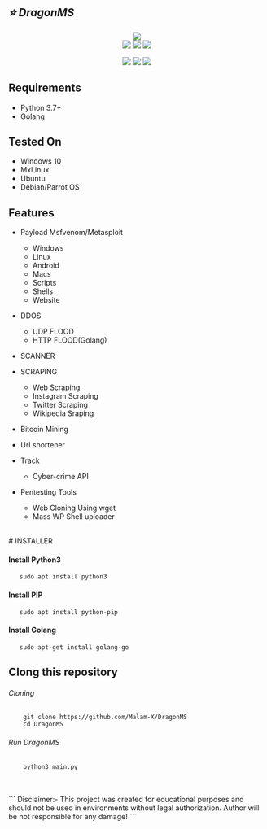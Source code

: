 ## ***:star: DragonMS***
<p align="center">
  <img src="https://github.com/Malam-X/DragonMS/blob/main/DragonMS.png"><br>
  <img src="https://img.shields.io/badge/Version-v0.2-blue">
  <img src="https://img.shields.io/badge/Python-v3.7%2B-blue">
  <img src="https://komarev.com/ghpvc/?username=Malam-X&label=Views&color=blue&style=plastic">
</p>
<p align="center">
  <img src="https://img.shields.io/badge/Author-DR4G0N5-cyan?style=plastic&logo=appveyor">
  <img src="https://img.shields.io/badge/Open%20Source-Yes-cyan?style=plastic&logo=appveyor">
  <img src="https://img.shields.io/badge/Written%20In-PYTHON-cyan?style=plastic&logo=appveyor">
</p>

## Requirements

-   Python 3.7+
-   Golang

## Tested On

-   Windows 10
-   MxLinux
-   Ubuntu
-   Debian/Parrot OS

## Features

-   Payload Msfvenom/Metasploit
    -   Windows
    -   Linux
    -   Android
    -   Macs
    -   Scripts
    -   Shells
    -   Website
-   DDOS
    -   UDP FLOOD
    -   HTTP FLOOD(Golang)
-   SCANNER
-   SCRAPING
    -   Web Scraping
    -   Instagram Scraping
    -   Twitter Scraping
    -   Wikipedia Sraping<br>

-   Bitcoin Mining
-   Url shortener
-   Track
    -   Cyber-crime API
-   Pentesting Tools
    -   Web Cloning Using wget
    -   Mass WP Shell uploader
<br>
# INSTALLER

#### Install Python3
`   sudo apt install python3`
#### Install PIP
`   sudo apt install python-pip`
#### Install Golang
`   sudo apt-get install golang-go`

## Clong this repository

###### *Cloning*
```
    git clone https://github.com/Malam-X/DragonMS
    cd DragonMS
```
###### *Run DragonMS*
```
    python3 main.py
```
<br>
<br>
```
    Disclaimer:- This project was created for educational purposes and
    should not be used in environments without legal authorization. 
    Author will be not responsible for any damage!
```

